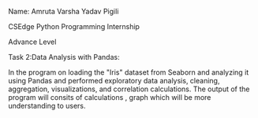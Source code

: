 Name: Amruta Varsha Yadav Pigili

CSEdge Python Programming Internship

Advance Level

Task 2:Data Analysis with Pandas:

In the program on loading the "Iris" dataset from Seaborn and analyzing it using Pandas and performed exploratory data analysis, cleaning, aggregation, visualizations, and correlation calculations. The output of the program will consits of calculations , graph which will be more understanding to users.
